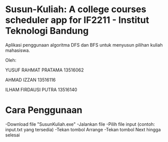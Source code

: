 Susun-Kuliah: A college courses scheduler app for IF2211 - Institut Teknologi Bandung
=================

Aplikasi penggunaan algoritma DFS dan BFS untuk menyusun pilihan kuliah mahasiswa.

Oleh:

YUSUF RAHMAT PRATAMA	  13516062

AHMAD IZZAN			        13516116

ILHAM FIRDAUSI PUTRA		13516140

# Cara Penggunaan
-Download file "SusunKuliah.exe"
-Jalankan file
-Pilih file input (contoh: input.txt yang tersedia)
-Tekan tombol Arrange
-Tekan tombol Next hingga selesai


